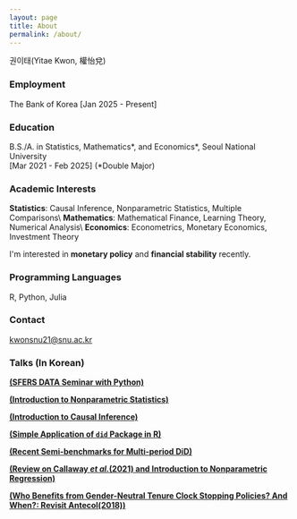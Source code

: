 ```yaml
---
layout: page
title: About
permalink: /about/
---
```


권이태(Yitae Kwon, 權怡兌)

### Employment

The Bank of Korea [Jan 2025 - Present]

### Education

B.S./A. in Statistics, Mathematics\*, and Economics\*, Seoul National University   
[Mar 2021 - Feb 2025] (\*Double Major)

### Academic Interests
**Statistics**: Causal Inference, Nonparametric Statistics, Multiple Comparisons\\
**Mathematics**: Mathematical Finance, Learning Theory, Numerical Analysis\\
**Economics**: Econometrics, Monetary Economics, Investment Theory

I'm interested in **monetary policy** and **financial stability** recently.

### Programming Languages
R, Python, Julia

### Contact

[kwonsnu21@snu.ac.kr](mailto:kwonsnu21@snu.ac.kr)

### Talks (In Korean)

[**(SFERS DATA Seminar with Python)**](https://github.com/Yitae-Kwon/Sfers2024SpringData/tree/main/text)

[**(Introduction to Nonparametric Statistics)**](https://drive.google.com/file/d/15RSSGAnmfUEYGYAHRumQ9qyVitB9LR_U/view?usp=drive_link)

[**(Introduction to Causal Inference)**](https://drive.google.com/file/d/1x7x2enKDyVxkFjBIpVorlJcaFiOM4FZE/view?usp=drive_link)

[**(Simple Application of `did` Package in R)**](https://drive.google.com/file/d/1m7Q89A8N4J9L8qhejFi9Q6shbWGbtYxh/view?usp=drive_link)

[**(Recent Semi-benchmarks for Multi-period DiD)**](https://drive.google.com/file/d/1SLxH5RnfDt_uIXnUWudsS8VAizc5J_3x/view?usp=drive_link)

[**(Review on Callaway *et al.*(2021) and Introduction to Nonparametric Regression)**](https://drive.google.com/file/d/1tTFWfl9z8Fh87kDhzGUhGR4wYbRUdQYo/view?usp=drive_link)

[**(Who Benefits from Gender-Neutral Tenure Clock
Stopping Policies? And When?: Revisit Antecol(2018))**](https://drive.google.com/file/d/1PgV107H6KobHLB_HaubZ7Wl4BL5q8a5I/view?usp=drive_link)